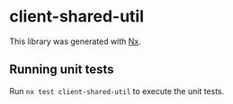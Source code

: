 # client-shared-util

This library was generated with [Nx](https://nx.dev).

## Running unit tests

Run `nx test client-shared-util` to execute the unit tests.
